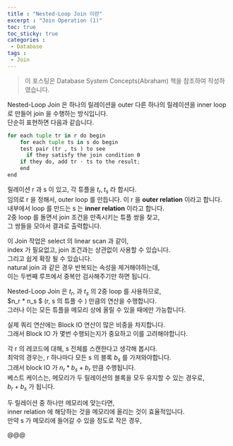 ```yaml
---
title : "Nested-Loop Join 이란"
excerpt : "Join Operation (1)"
toc: true
toc_sticky: true
categories :	
 - Database
tags :
 - Join
---
```


> 이 포스팅은 Database System Concepts(Abraham) 책을 참조하여 작성하였습니다.

Nested-Loop Join 은 하나의 릴레이션을 outer 다른 하나의 릴레이션을 inner loop 로 만들어 join 을 수행하는 방식입니다.  
단순히 표현하면 다음과 같습니다.

```python
for each tuple tr in r do begin 
	for each tuple ts in s do begin
    test pair (tr , ts ) to see 
	  if they satisfy the join condition θ
    if they do, add tr ⋅ ts to the result; 
	end
end
```

릴레이션 r 과 s 이 있고, 각 튜플을 $t_r,t_s$ 라 합시다.   
임의로 r 을 정해서, outer loop 를 만듭니다. 이 r 을 **outer relation** 이라고 합니다.   
내부에서 loop 를 만드는 s 는 **inner relation** 이라고 합니다.  
2중 loop 를 돌면서 join 조건을 만족시키는 튜플 쌍을 찾고,  
그 쌍들을 모아서 결과로 출력합니다.  

이 Join 작업은 select 의 linear scan 과 같이,   
index 가 필요없고, join 조건과는 상관없이 사용할 수 있습니다.  
그리고 쉽게 확장 될 수 있습니다.  
natural join 과 같은 경우 반복되는 속성을 제거해야하는데,   
이는 두번째 루프에서 중복만 검사해주기만 하면 됩니다.

Nested-Loop Join 은 $t_r$, 과 $t_s$ 의 2중 loop 를 사용하므로,  
$n_r * n_s $  (r, s 의 튜플 수 ) 만큼의 연산을 수행합니다.   
그러나 이는 모든 튜플을 메모리 상에 올릴 수 있을 때에만 가능합니다.  

실제 쿼리 연산에는 Block IO 연산이 많은 비중을 차지합니다.  
그래서 Block IO 가 몇번 수행되는지가 중요하고 이를 고려해야합니다.

각 r 의 레코드에 대해, s 전체를 스캔한다고 생각해 봅시다.  
최악의 경우는, r 하나마다 모든 s 의 블록 $b_s$ 를 가져와야합니다.  
그래서 block IO 가 $n_r * b_s + b_r$ 만큼 수행됩니다.   
베스트 케이스는,  메모리가 두 릴레이션의 블록을 모두 유지할 수 있는 경우로,  
$b_r+b_s$ 가 됩니다. 

두 릴레이션 중 하나만 메모리에 맞는다면,  
inner relation 에 해당하는 것을 메모리에 올리는 것이 효율적입니다.  
만약 s 가 메모리에 들어갈 수 있을 정도로 작은 경우,  

@@@
